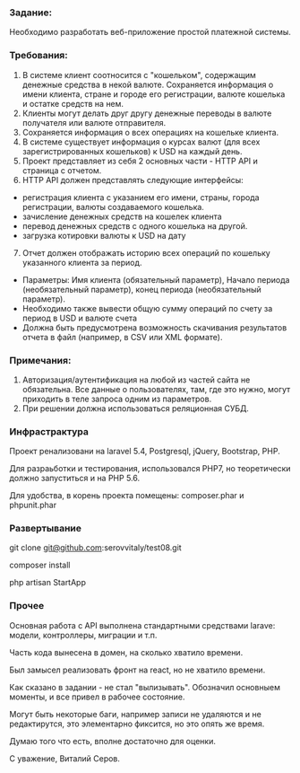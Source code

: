 ### Задание:
Необходимо разработать веб-приложение простой платежной системы. 

### Требования:
1) В системe клиент соотносится с "кошельком", содержащим денежные средства в некой валюте. Сохраняется информация о имени клиента, стране и городе его регистрации, валюте кошелька и остатке средств на нем.
2) Клиенты могут делать друг другу денежные переводы в валюте получателя или валюте отправителя.
3) Сохраняется информация о всех операциях на кошельке клиента.
4) В системе существует информация о курсах валют (для всех зарегистрированных кошельков) к USD на каждый день.
5) Проект представляет из себя 2 основных части - HTTP API и страница с отчетом.
6) HTTP API должен представлять следующие интерфейсы:
- регистрация клиента с указанием его имени, страны, города регистрации, валюты создаваемого кошелька.
- зачисление денежных средств на кошелек клиента
- перевод денежных средств с одного кошелька на другой.
- загрузка котировки валюты к USD на дату
7) Отчет должен отображать историю всех операций по кошельку указанного клиента за период.
- Параметры: Имя клиента (обязательный параметр), Начало периода (необязательный параметр), конец периода (необязательный параметр).
- Необходимо также вывести общую сумму операций по счету за период в USD и валюте счета
- Должна быть предусмотрена возможность скачивания результатов отчета в файл (например, в CSV или XML формате).

### Примечания:
1) Авторизация/аутентификация на любой из частей сайта не обязательна. Все данные о пользователях, там, где это нужно, могут приходить в теле запроса одним из параметров.
2) При решении должна использоваться реляционная СУБД.


### Инфрастрактура

Проект ренализовани на laravel 5.4, Postgresql, jQuery, Bootstrap, PHP.

Для разраьботки и тестирования, использовался PHP7, но теоретически должно запуститься и на PHP 5.6.

Для удобства, в корень проекта помещены: composer.phar и phpunit.phar


### Развертывание

git clone git@github.com:serovvitaly/test08.git

composer install

php artisan StartApp


### Прочее

Основная работа с API выполнена стандартными средствами larave: модели, контроллеры, миграции и т.п.

Часть кода вынесена в домен, на сколько хватило времени.
 
Был замысел реализовать фронт на react, но не хватило времени.

Как сказано в задании - не стал "вылизывать". Обозначил основныем моменты, и все привел в рабочее состояние.

Могут быть некоторые баги, например записи не удаляются и не редактирутся, это элементарно фиксится, но это опять же время.

Думаю того что есть, вполне достаточно для оценки.

С уважение, Виталий Серов.
